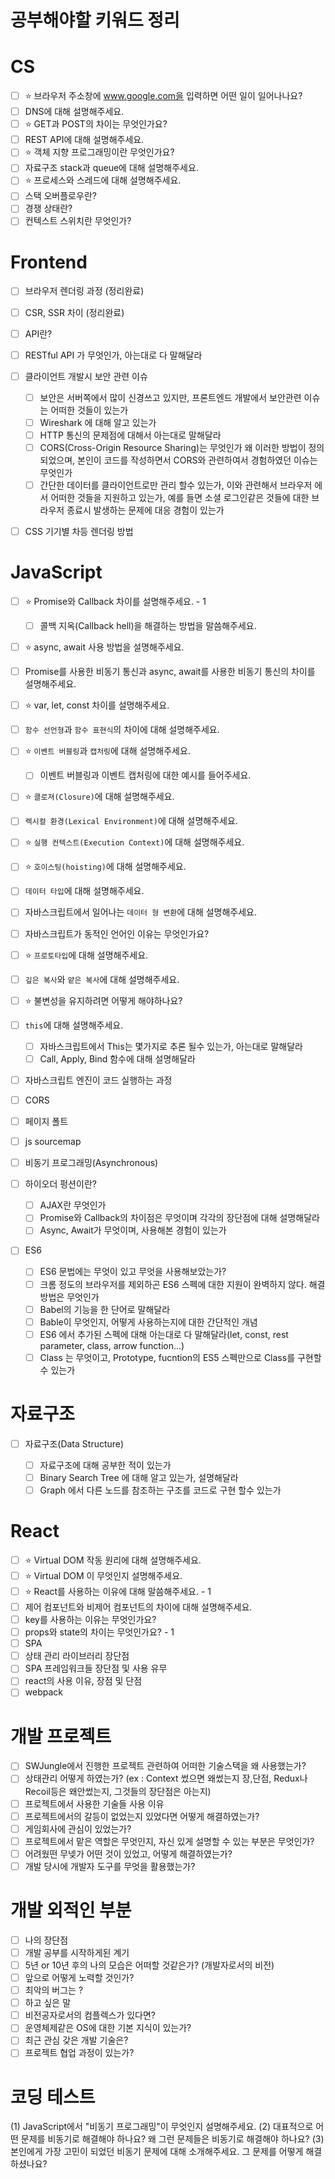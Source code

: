 <style>
    h1 {
        border-bottom : none;
    }
</style>

# 공부해야할 키워드 정리

# CS

-   [ ] ⭐️ 브라우저 주소창에 www.google.com을 입력하면 어떤 일이 일어나나요?
-   [ ] DNS에 대해 설명해주세요.
-   [ ] ⭐️ GET과 POST의 차이는 무엇인가요?
-   [ ] REST API에 대해 설명해주세요.
-   [ ] ⭐️ 객체 지향 프로그래밍이란 무엇인가요?
-   [ ] 자료구조 stack과 queue에 대해 설명해주세요.
-   [ ] ⭐️ 프로세스와 스레드에 대해 설명해주세요.
-   [ ] 스택 오버플로우란?
-   [ ] 경쟁 상태란?
-   [ ] 컨텍스트 스위치란 무엇인가?

# Frontend

-   [ ] 브라우저 렌더링 과정 (정리완료)
-   [ ] CSR, SSR 차이 (정리완료)
-   [ ] API란?
-   [ ] RESTful API 가 무엇인가, 아는대로 다 말해달라

-   [ ] 클라이언트 개발시 보안 관련 이슈

    -   [ ] 보안은 서버쪽에서 많이 신경쓰고 있지만, 프론트엔드 개발에서 보안관련 이슈는 어떠한 것들이 있는가
    -   [ ] Wireshark 에 대해 알고 있는가
    -   [ ] HTTP 통신의 문제점에 대해서 아는대로 말해달라
    -   [ ] CORS(Cross-Origin Resource Sharing)는 무엇인가 왜 이러한 방법이 정의 되었으며, 본인이 코드를 작성하면서 CORS와 관련하여서 경험하였던 이슈는 무엇인가
    -   [ ] 간단한 데이터를 클라이언트로만 관리 할수 있는가, 이와 관련해서 브라우저 에서 어떠한 것들을 지원하고 있는가, 예를 들면 소셜 로그인같은 것들에 대한 브라우저 종료시 발생하는 문제에 대응 경험이 있는가

-   [ ] CSS 기기별 차등 렌더링 방법

# JavaScript

-   [ ] ⭐️ Promise와 Callback 차이를 설명해주세요. - 1
    -   [ ] 콜백 지옥(Callback hell)을 해결하는 방법을 말씀해주세요.
-   [ ] ⭐️ async, await 사용 방법을 설명해주세요.
-   [ ] Promise를 사용한 비동기 통신과 async, await를 사용한 비동기 통신의 차이를 설명해주세요.
-   [ ] ⭐️ var, let, const 차이를 설명해주세요.
-   [ ] `함수 선언형`과 `함수 표현식`의 차이에 대해 설명해주세요.
-   [ ] ⭐️ `이벤트 버블링`과 `캡처링`에 대해 설명해주세요.
    -   [ ] 이벤트 버블링과 이벤트 캡처링에 대한 예시를 들어주세요.
-   [ ] ⭐️ `클로져(Closure)`에 대해 설명해주세요.
-   [ ] `렉시컬 환경(Lexical Environment)`에 대해 설명해주세요.
-   [ ] ⭐️ `실행 컨텍스트(Execution Context)`에 대해 설명해주세요.
-   [ ] ⭐️ `호이스팅(hoisting)`에 대해 설명해주세요.
-   [ ] `데이터 타입`에 대해 설명해주세요.
-   [ ] 자바스크립트에서 일어나는 `데이터 형 변환`에 대해 설명해주세요.
-   [ ] 자바스크립트가 동적인 언어인 이유는 무엇인가요?
-   [ ] ⭐️ `프로토타입`에 대해 설명해주세요.
-   [ ] `깊은 복사`와 `얕은 복사`에 대해 설명해주세요.
-   [ ] ⭐️ 불변성을 유지하려면 어떻게 해야하나요?
-   [ ] `this`에 대해 설명해주세요.
    -   [ ] 자바스크립트에서 This는 몇가지로 추론 될수 있는가, 아는대로 말해달라
    -   [ ] Call, Apply, Bind 함수에 대해 설명해달라
-   [ ] 자바스크립트 엔진이 코드 실행하는 과정
-   [ ] CORS
-   [ ] 페이지 폴트
-   [ ] js sourcemap
-   [ ] 비동기 프로그래밍(Asynchronous)
-   [ ] 하이오더 펑션이란?

    -   [ ] AJAX란 무엇인가
    -   [ ] Promise와 Callback의 차이점은 무엇이며 각각의 장단점에 대해 설명해달라
    -   [ ] Async, Await가 무엇이며, 사용해본 경험이 있는가

-   [ ] ES6

    -   [ ] ES6 문법에는 무엇이 있고 무엇을 사용해보았는가?
    -   [ ] 크롬 정도의 브라우저를 제외하곤 ES6 스펙에 대한 지원이 완벽하지 않다. 해결방법은 무엇인가
    -   [ ] Babel의 기능을 한 단어로 말해달라
    -   [ ] Bable이 무엇인지, 어떻게 사용하는지에 대한 간단적인 개념
    -   [ ] ES6 에서 추가된 스펙에 대해 아는대로 다 말해달라(let, const, rest parameter, class, arrow function...)
    -   [ ] Class 는 무엇이고, Prototype, fucntion의 ES5 스펙만으로 Class를 구현할수 있는가

# 자료구조

-   [ ] 자료구조(Data Structure)

    -   [ ] 자료구조에 대해 공부한 적이 있는가
    -   [ ] Binary Search Tree 에 대해 알고 있는가, 설명해달라
    -   [ ] Graph 에서 다른 노드를 참조하는 구조를 코드로 구현 할수 있는가

# React

-   [ ] ⭐️ Virtual DOM 작동 원리에 대해 설명해주세요.
-   [ ] ⭐️ Virtual DOM 이 무엇인지 설명해주세요.
-   [ ] ⭐️ React를 사용하는 이유에 대해 말씀해주세요. - 1
-   [ ] 제어 컴포넌트와 비제어 컴포넌트의 차이에 대해 설명해주세요.
-   [ ] key를 사용하는 이유는 무엇인가요?
-   [ ] props와 state의 차이는 무엇인가요? - 1
-   [ ] SPA
-   [ ] 상태 관리 라이브러리 장단점
-   [ ] SPA 프레임워크들 장단점 및 사용 유무
-   [ ] react의 사용 이유, 장점 및 단점
-   [ ] webpack

# 개발 프로젝트

-   [ ] SWJungle에서 진행한 프로젝트 관련하여 어떠한 기술스택을 왜 사용했는가?
-   [ ] 상태관리 어떻게 하였는가? (ex : Context 썼으면 왜썼는지 장,단점, Redux나 Recoil등은 왜안썼는지, 그것들의 장단점은 아는지)
-   [ ] 프로젝트에서 사용한 기술들 사용 이유
-   [ ] 프로젝트에서의 갈등이 없었는지 있었다면 어떻게 해결하였는가?
-   [ ] 게임회사에 관심이 있었는가?
-   [ ] 프로젝트에서 맡은 역할은 무엇인지, 자신 있게 설명할 수 있는 부분은 무엇인가?
-   [ ] 어려웠떤 무넺가 어떤 것이 있었고, 어떻게 해결하였는가?
-   [ ] 개발 당시에 개발자 도구를 무엇을 활용했는가?

# 개발 외적인 부분

-   [ ] 나의 장단점
-   [ ] 개발 공부를 시작하게된 계기
-   [ ] 5년 or 10년 후의 나의 모습은 어떠할 것같은가? (개발자로서의 비전)
-   [ ] 앞으로 어떻게 노력할 것인가?
-   [ ] 최악의 버그는 ?
-   [ ] 하고 싶은 말
-   [ ] 비전공자로서의 컴플렉스가 있다면?
-   [ ] 운영체제같은 OS에 대한 기본 지식이 있는가?
-   [ ] 최근 관심 갖은 개발 기술은?
-   [ ] 프로젝트 협업 과정이 있는가?

# 코딩 테스트

(1) JavaScript에서 "비동기 프로그래밍"이 무엇인지 설명해주세요.
(2) 대표적으로 어떤 문제를 비동기로 해결해야 하나요? 왜 그런 문제들은 비동기로 해결해야 하나요?
(3) 본인에게 가장 고민이 되었던 비동기 문제에 대해 소개해주세요. 그 문제를 어떻게 해결하셨나요?
